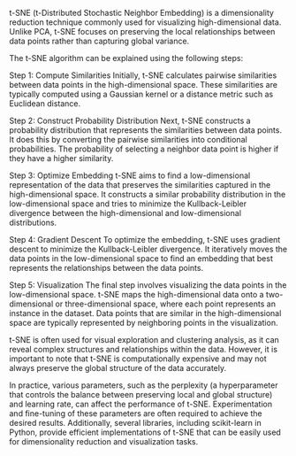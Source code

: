 t-SNE (t-Distributed Stochastic Neighbor Embedding) is a dimensionality reduction technique commonly used for visualizing high-dimensional data. Unlike PCA, t-SNE focuses on preserving the local relationships between data points rather than capturing global variance.

The t-SNE algorithm can be explained using the following steps:

Step 1: Compute Similarities
Initially, t-SNE calculates pairwise similarities between data points in the high-dimensional space. These similarities are typically computed using a Gaussian kernel or a distance metric such as Euclidean distance.

Step 2: Construct Probability Distribution
Next, t-SNE constructs a probability distribution that represents the similarities between data points. It does this by converting the pairwise similarities into conditional probabilities. The probability of selecting a neighbor data point is higher if they have a higher similarity.

Step 3: Optimize Embedding
t-SNE aims to find a low-dimensional representation of the data that preserves the similarities captured in the high-dimensional space. It constructs a similar probability distribution in the low-dimensional space and tries to minimize the Kullback-Leibler divergence between the high-dimensional and low-dimensional distributions.

Step 4: Gradient Descent
To optimize the embedding, t-SNE uses gradient descent to minimize the Kullback-Leibler divergence. It iteratively moves the data points in the low-dimensional space to find an embedding that best represents the relationships between the data points.

Step 5: Visualization
The final step involves visualizing the data points in the low-dimensional space. t-SNE maps the high-dimensional data onto a two-dimensional or three-dimensional space, where each point represents an instance in the dataset. Data points that are similar in the high-dimensional space are typically represented by neighboring points in the visualization.

t-SNE is often used for visual exploration and clustering analysis, as it can reveal complex structures and relationships within the data. However, it is important to note that t-SNE is computationally expensive and may not always preserve the global structure of the data accurately.

In practice, various parameters, such as the perplexity (a hyperparameter that controls the balance between preserving local and global structure) and learning rate, can affect the performance of t-SNE. Experimentation and fine-tuning of these parameters are often required to achieve the desired results. Additionally, several libraries, including scikit-learn in Python, provide efficient implementations of t-SNE that can be easily used for dimensionality reduction and visualization tasks.